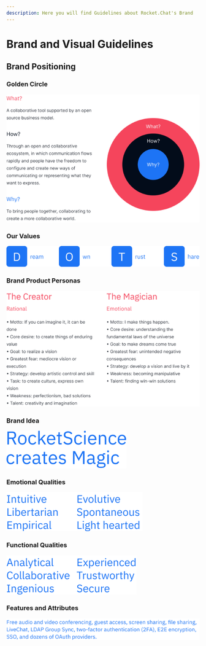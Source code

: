 ```yaml
---
description: Here you will find Guidelines about Rocket.Chat's Brand
---
```


# Brand and Visual Guidelines

## Brand Positioning

### Golden Circle

![](../.gitbook/assets/group-85.png)

### Our Values

![](../.gitbook/assets/group-98.png)

### Brand Product Personas

![](../.gitbook/assets/group-99.png)

### Brand Idea

![](../.gitbook/assets/rocketscience-creates-magic.png)

### Emotional Qualities

![](../.gitbook/assets/group-71.png)

### Functional Qualities

![](../.gitbook/assets/group-87.png)

### Features and Attributes

![](../.gitbook/assets/group-73.png)

